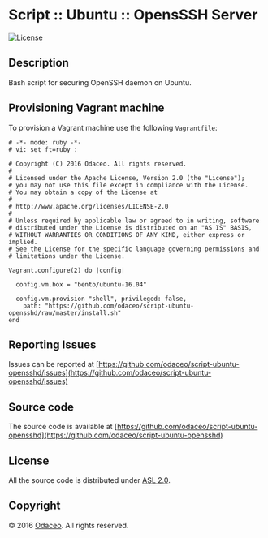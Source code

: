 # Script :: Ubuntu :: OpensSSH Server

[![License](https://img.shields.io/github/license/odaceo/script-ubuntu-opensshd.svg)](LICENSE)

## Description

Bash script for securing OpenSSH daemon on Ubuntu.

## Provisioning Vagrant machine

To provision a Vagrant machine use the following ``Vagrantfile``:

``` shell
# -*- mode: ruby -*-
# vi: set ft=ruby :

# Copyright (C) 2016 Odaceo. All rights reserved.
#
# Licensed under the Apache License, Version 2.0 (the "License");
# you may not use this file except in compliance with the License.
# You may obtain a copy of the License at
#
# http://www.apache.org/licenses/LICENSE-2.0
#
# Unless required by applicable law or agreed to in writing, software
# distributed under the License is distributed on an "AS IS" BASIS,
# WITHOUT WARRANTIES OR CONDITIONS OF ANY KIND, either express or implied.
# See the License for the specific language governing permissions and
# limitations under the License.

Vagrant.configure(2) do |config|

  config.vm.box = "bento/ubuntu-16.04"
  
  config.vm.provision "shell", privileged: false, 
    path: "https://github.com/odaceo/script-ubuntu-opensshd/raw/master/install.sh"
end
```

## Reporting Issues

Issues can be reported at [https://github.com/odaceo/script-ubuntu-opensshd/issues](https://github.com/odaceo/script-ubuntu-opensshd/issues)

## Source code

The source code is available at [https://github.com/odaceo/script-ubuntu-opensshd](https://github.com/odaceo/script-ubuntu-opensshd)

## License

All the source code is distributed under [ASL 2.0](LICENSE).

## Copyright

© 2016 [Odaceo](http://odaceo.ch). All rights reserved.